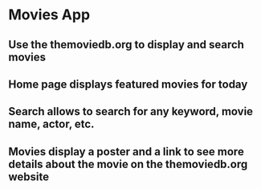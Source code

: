 # Movies App
## Use the themoviedb.org to display and search movies

## Home page displays featured movies for today

## Search allows to search for any keyword, movie name, actor, etc.

## Movies display a poster and a link to see more details about the movie on the themoviedb.org website
